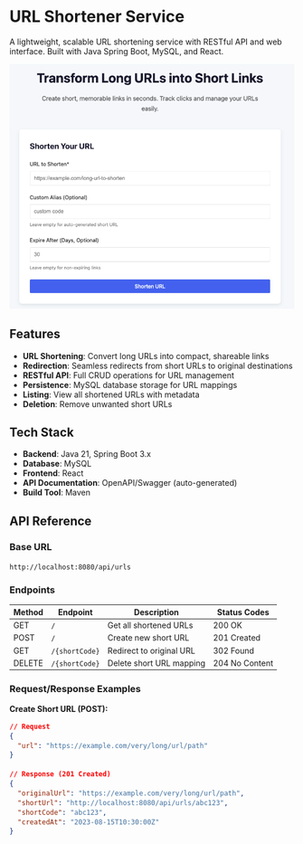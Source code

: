 # URL Shortener Service

A lightweight, scalable URL shortening service with RESTful API and web interface. Built with Java Spring Boot, MySQL, and React.

![Screenshot](./assets/screenshot.png)

## Features

- **URL Shortening**: Convert long URLs into compact, shareable links
- **Redirection**: Seamless redirects from short URLs to original destinations
- **RESTful API**: Full CRUD operations for URL management
- **Persistence**: MySQL database storage for URL mappings
- **Listing**: View all shortened URLs with metadata
- **Deletion**: Remove unwanted short URLs

## Tech Stack

- **Backend**: Java 21, Spring Boot 3.x
- **Database**: MySQL
- **Frontend**: React
- **API Documentation**: OpenAPI/Swagger (auto-generated)
- **Build Tool**: Maven

## API Reference

### Base URL
`http://localhost:8080/api/urls`

### Endpoints

| Method | Endpoint              | Description                           | Status Codes          |
|--------|-----------------------|---------------------------------------|-----------------------|
| GET    | `/`                   | Get all shortened URLs                | 200 OK               |
| POST   | `/`                   | Create new short URL                  | 201 Created          |
| GET    | `/{shortCode}`        | Redirect to original URL              | 302 Found            |
| DELETE | `/{shortCode}`        | Delete short URL mapping              | 204 No Content       |

### Request/Response Examples

**Create Short URL (POST):**
```json
// Request
{
  "url": "https://example.com/very/long/url/path"
}

// Response (201 Created)
{
  "originalUrl": "https://example.com/very/long/url/path",
  "shortUrl": "http://localhost:8080/api/urls/abc123",
  "shortCode": "abc123",
  "createdAt": "2023-08-15T10:30:00Z"
}
